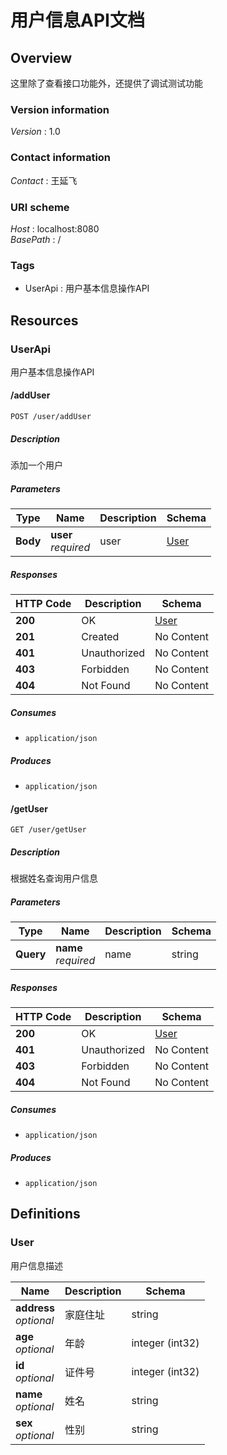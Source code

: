 # 用户信息API文档


<a name="overview"></a>
## Overview
这里除了查看接口功能外，还提供了调试测试功能


### Version information
*Version* : 1.0


### Contact information
*Contact* : 王延飞


### URI scheme
*Host* : localhost:8080  
*BasePath* : /


### Tags

* UserApi : 用户基本信息操作API




<a name="paths"></a>
## Resources

<a name="userapi_resource"></a>
### UserApi
用户基本信息操作API


<a name="adduserusingpost"></a>
#### /addUser
```
POST /user/addUser
```


##### Description
添加一个用户


##### Parameters

|Type|Name|Description|Schema|
|---|---|---|---|
|**Body**|**user**  <br>*required*|user|[User](#user)|


##### Responses

|HTTP Code|Description|Schema|
|---|---|---|
|**200**|OK|[User](#user)|
|**201**|Created|No Content|
|**401**|Unauthorized|No Content|
|**403**|Forbidden|No Content|
|**404**|Not Found|No Content|


##### Consumes

* `application/json`


##### Produces

* `application/json`


<a name="getuserusingget"></a>
#### /getUser
```
GET /user/getUser
```


##### Description
根据姓名查询用户信息


##### Parameters

|Type|Name|Description|Schema|
|---|---|---|---|
|**Query**|**name**  <br>*required*|name|string|


##### Responses

|HTTP Code|Description|Schema|
|---|---|---|
|**200**|OK|[User](#user)|
|**401**|Unauthorized|No Content|
|**403**|Forbidden|No Content|
|**404**|Not Found|No Content|


##### Consumes

* `application/json`


##### Produces

* `application/json`




<a name="definitions"></a>
## Definitions

<a name="user"></a>
### User
用户信息描述


|Name|Description|Schema|
|---|---|---|
|**address**  <br>*optional*|家庭住址|string|
|**age**  <br>*optional*|年龄|integer (int32)|
|**id**  <br>*optional*|证件号|integer (int32)|
|**name**  <br>*optional*|姓名|string|
|**sex**  <br>*optional*|性别|string|





